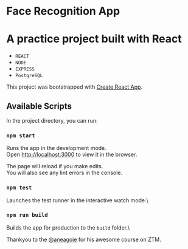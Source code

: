 Face Recognition App
====================

# A practice project built with React

- `REACT`
- `NODE`
- `EXPRESS`
- `PostgreSQL`

This project was bootstrapped with [Create React App](https://github.com/facebook/create-react-app).

## Available Scripts

In the project directory, you can run:

### `npm start`

Runs the app in the development mode.\
Open [http://localhost:3000](http://localhost:3000) to view it in the browser.

The page will reload if you make edits.\
You will also see any lint errors in the console.

### `npm test`

Launches the test runner in the interactive watch mode.\

### `npm run build`

Builds the app for production to the `build` folder.\

Thankyou to the [@aneagoie](https://github.com/aneagoie) for his awesome course on ZTM.
